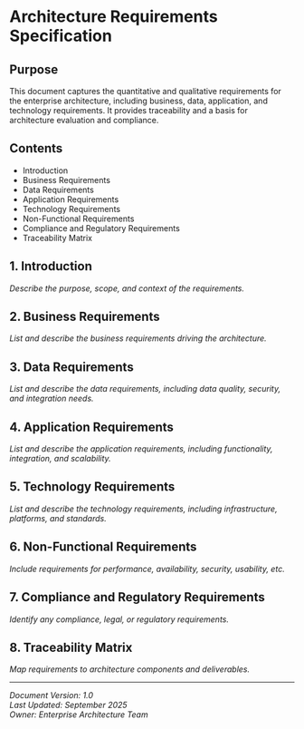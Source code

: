 # Architecture Requirements Specification

## Purpose
This document captures the quantitative and qualitative requirements for the enterprise architecture, including business, data, application, and technology requirements. It provides traceability and a basis for architecture evaluation and compliance.

## Contents
- Introduction
- Business Requirements
- Data Requirements
- Application Requirements
- Technology Requirements
- Non-Functional Requirements
- Compliance and Regulatory Requirements
- Traceability Matrix

## 1. Introduction
_Describe the purpose, scope, and context of the requirements._

## 2. Business Requirements
_List and describe the business requirements driving the architecture._

## 3. Data Requirements
_List and describe the data requirements, including data quality, security, and integration needs._

## 4. Application Requirements
_List and describe the application requirements, including functionality, integration, and scalability._

## 5. Technology Requirements
_List and describe the technology requirements, including infrastructure, platforms, and standards._

## 6. Non-Functional Requirements
_Include requirements for performance, availability, security, usability, etc._

## 7. Compliance and Regulatory Requirements
_Identify any compliance, legal, or regulatory requirements._

## 8. Traceability Matrix
_Map requirements to architecture components and deliverables._

---
_Document Version: 1.0  
Last Updated: September 2025  
Owner: Enterprise Architecture Team_